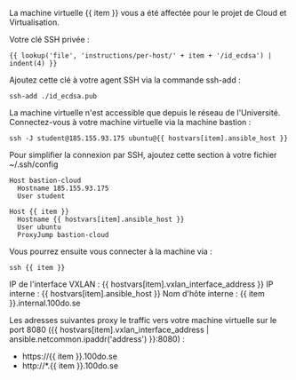 La machine virtuelle {{ item }} vous a été affectée pour le projet de Cloud et Virtualisation.

Votre clé SSH privée :

    {{ lookup('file', 'instructions/per-host/' + item + '/id_ecdsa') | indent(4) }}

Ajoutez cette clé à votre agent SSH via la commande ssh-add :

    ssh-add ./id_ecdsa.pub

La machine virtuelle n'est accessible que depuis le réseau de l'Université.
Connectez-vous à votre machine virtuelle via la machine bastion :

    ssh -J student@185.155.93.175 ubuntu@{{ hostvars[item].ansible_host }}

Pour simplifier la connexion par SSH, ajoutez cette section à votre fichier ~/.ssh/config

    Host bastion-cloud
      Hostname 185.155.93.175
      User student

    Host {{ item }}
      Hostname {{ hostvars[item].ansible_host }}
      User ubuntu
      ProxyJump bastion-cloud

Vous pourrez ensuite vous connecter à la machine via :

    ssh {{ item }}

IP de l'interface VXLAN : {{ hostvars[item].vxlan_interface_address }}
IP interne : {{ hostvars[item].ansible_host }}
Nom d'hôte interne : {{ item }}.internal.100do.se

Les adresses suivantes proxy le traffic vers votre machine virtuelle sur le port 8080 ({{ hostvars[item].vxlan_interface_address | ansible.netcommon.ipaddr('address') }}:8080) :

 - https://{{ item }}.100do.se
 - http://*.{{ item }}.100do.se
